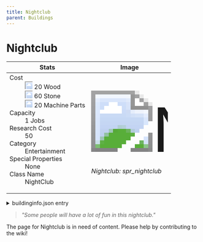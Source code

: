 ```yaml
---
title: Nightclub
parent: Buildings
---
```

# Nightclub

[//]: # (Pre-generated content)
<table><thead><tr><th>Stats</th><th>Image</th></tr></thead><tbody><tr><td><dl><dt>Cost</dt><dd><div class="resource-icon"><img style="object-position: -637px -751px;" src="https://tfe2-wiki.github.io/assets/sprites.png"></div> 20 Wood<br><div class="resource-icon"><img style="object-position: -637px -737px;" src="https://tfe2-wiki.github.io/assets/sprites.png"></div> 60 Stone<br><div class="resource-icon"><img style="object-position: -795px -761px;" src="https://tfe2-wiki.github.io/assets/sprites.png"></div> 20 Machine Parts</dd><dt>Capacity</dt><dd>1 Jobs</dd><dt>Research Cost</dt><dd>50</dd><dt>Category</dt><dd>Entertainment</dd><dt>Special Properties</dt><dd>None</dd><dt>Class Name</dt><dd>NightClub</dd></dl></td><td><style>.building-image {width: 200px;height: 200px;overflow: hidden;position: relative;}.building-image img {image-rendering: pixelated;object-fit: none;transform: scale(10);transform-origin: left top;position: absolute;left: 0;top: 0;}.resource-image {width: 200px;height: 200px;overflow: hidden;position: relative;}.resource-image img {image-rendering: pixelated;object-fit: none;transform: scale(20);transform-origin: left top;position: absolute;left: 0;top: 0;}.building-icon {width: 20px;height: 20px;overflow: hidden;position: relative;display: inline-block;}.building-icon img {image-rendering: pixelated;object-fit: none;transform: scale(1);transform-origin: left top;position: absolute;left: 0;top: 0;}.resource-icon {width: 20px;height: 20px;overflow: hidden;position: relative;display: inline-block;}.resource-icon img {image-rendering: pixelated;object-fit: none;transform: scale(2);transform-origin: left top;position: absolute;left: 0;top: 0;}</style><div class="building-image"><img style="object-position: -46px -776px;" src="https://tfe2-wiki.github.io/assets/sprites.png" alt="Nightclub Back"><img style="object-position: -24px -776px;" src="https://tfe2-wiki.github.io/assets/sprites.png" alt="Nightclub"></div><i>Nightclub: spr_nightclub</i></td></tr></tbody></table><details><summary>buildinginfo.json entry</summary>```json{  "className": "NightClub",  "food": 0,  "wood": 20,  "stone": 60,  "machineParts": 20,  "knowledge": 50,  "category": "Entertainment",  "unlockedByDefault": true,  "specialInfo": [],  "jobs": 1}```</details><blockquote><i>"Some people will have a lot of fun in this nightclub."</i></blockquote>

The page for Nightclub is in need of content. Please help by contributing to the wiki!
